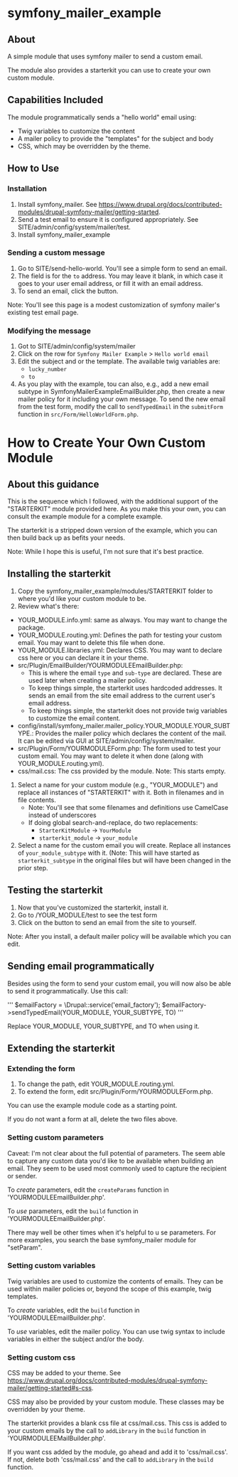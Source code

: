 # symfony_mailer_example

## About

A simple module that uses symfony mailer to send a custom email.

The module also provides a starterkit you can use to create your own custom module.

## Capabilities Included

The module programmatically sends a "hello world" email using:
- Twig variables to customize the content
- A mailer policy to provide the "templates" for the subject and body
- CSS, which may be overridden by the theme.

## How to Use

### Installation

1. Install symfony_mailer. See https://www.drupal.org/docs/contributed-modules/drupal-symfony-mailer/getting-started.
1. Send a test email to ensure it is configured appropriately. See SITE/admin/config/system/mailer/test.
1. Install symfony_mailer_example

### Sending a custom message

1. Go to SITE/send-hello-world. You'll see a simple form to send an email. 
2. The field is for the ```to``` address. You may leave it blank, in which case it goes to your user email address, or fill it with an email address. 
3. To send an email, click the button.

Note: You'll see this page is a modest customization of symfony mailer's existing test email page.

### Modifying the message

1. Got to SITE/admin/config/system/mailer
1. Click on the row for ```Symfony Mailer Example``` > ```Hello world email```
1. Edit the subject and or the template. The available twig variables are:
   - ```lucky_number```
   - ```to```
1. As you play with the example, tou can also, e.g., add a new email subtype in SymfonyMailerExampleEmailBuilder.php, then create a new mailer policy for it including your own message. To send the new email from the test form, modify the call to ```sendTypedEmail``` in the ```submitForm``` function in ```src/Form/HelloWorldForm.php```.

# How to Create Your Own Custom Module

## About this guidance

This is the sequence which I followed, with the additional support of the "STARTERKIT" module provided here. As you make this your own, you can consult the example module for a complete example.

The starterkit is a stripped down version of the example, which you can then build back up as befits your needs.

Note: While I hope this is useful, I'm not sure that it's best practice. 

## Installing the starterkit

1. Copy the symfony_mailer_example/modules/STARTERKIT folder to where you'd like your custom module to be.
1. Review what's there:
  - YOUR_MODULE.info.yml: same as always. You may want to change the package.
  - YOUR_MODULE.routing.yml: Defines the path for testing your custom email. You may want to delete this file when done.
  - YOUR_MODULE.libraries.yml: Declares CSS. You may want to declare css here or you can declare it in your theme.
  - src/Plugin/EmailBuilder/YOURMODULEEmailBuilder.php: 
     - This is where the email ```type``` and ```sub-type``` are declared. These are used later when creating a mailer policy.
     - To keep things simple, the starterkit uses hardcoded addresses. It sends an email from the site email address to the current user's email address.
     - To keep things simple, the starterkit does not provide twig variables to customize the email content. 
  - config/install/symfony_mailer.mailer_policy.YOUR_MODULE.YOUR_SUBTYPE.: Provides the mailer policy which declares the content of the mail. It can be edited via GUI at SITE/admin/config/system/mailer.
  - src/Plugin/Form/YOURMODULEForm.php: The form used to test your custom email. You may want to delete it when done (along with YOUR_MODULE.routing.yml).
  - css/mail.css: The css provided by the module. Note: This starts empty.
1. Select a name for your custom module (e.g., "YOUR_MODULE") and replace all instances of "STARTERKIT" with it. Both in filenames and in file contents.
   - Note: You'll see that some filenames and definitions use CamelCase instead of underscores
   - If doing global search-and-replace, do two replacements:
     - ```StarterKitModule``` -> ```YourModule```
     - ```starterkit_module``` -> ```your_module```
1. Select a name for the custom email you will create. Replace all instances of ```your_module_subtype``` with it. (Note: This will have started as ```starterkit_subtype``` in the original files but will have been changed in the prior step.

## Testing the starterkit

1. Now that you've customized the starterkit, install it.
1. Go to <site>/YOUR_MODULE/test to see the test form
1. Click on the button to send an email from the site to yourself.

Note: After you install, a default mailer policy will be available which you can edit. 

## Sending email programmatically
  
Besides using the form to send your custom email, you will now also be able to send it programmatically. Use this call: 
   
   '''
    $emailFactory = \Drupal::service('email_factory');
    $emailFactory->sendTypedEmail(YOUR_MODULE, YOUR_SUBTYPE, TO)
    '''

Replace YOUR_MODULE, YOUR_SUBTYPE, and TO when using it.

## Extending the starterkit

### Extending the form

1. To change the path, edit YOUR_MODULE.routing.yml.
1. To extend the form, edit src/Plugin/Form/YOURMODULEForm.php.

You can use the example module code as a starting point.
   
If you do not want a form at all, delete the two files above.

### Setting custom parameters

Caveat: I'm not clear about the full potential of parameters. The seem able to capture any custom data you'd like to be available when building an email. They seem to be used most commonly used to capture the recipient or sender.

To *create* parameters, edit the ```createParams``` function in 'YOURMODULEEmailBuilder.php'. 

To *use* parameters, edit the ```build``` function in 'YOURMODULEEmailBuilder.php'.

There may well be other times when it's helpful to u se parameters. For more examples, you search the base symfony_mailer module for "setParam".

### Setting custom variables

Twig variables are used to customize the contents of emails. They can be used within mailer policies or, beyond the scope of this example, twig templates.

To *create* variables, edit the ```build``` function in 'YOURMODULEEmailBuilder.php'.

To *use* variables, edit the mailer policy. You can use twig syntax to include variables in either the subject and/or the body.

### Setting custom css

CSS may be added to your theme. See https://www.drupal.org/docs/contributed-modules/drupal-symfony-mailer/getting-started#s-css.

CSS may also be provided by your custom module. These classes may be overridden by your theme.

The starterkit provides a blank css file at css/mail.css. This css is added to your custom emails by the call to ```addLibrary``` in the ```build``` function in 'YOURMODULEEMailBuilder.php'.

If you want css added by the module, go ahead and add it to 'css/mail.css'. If not, delete both 'css/mail.css' and the call to ```addLibrary``` in the ```build``` function.



